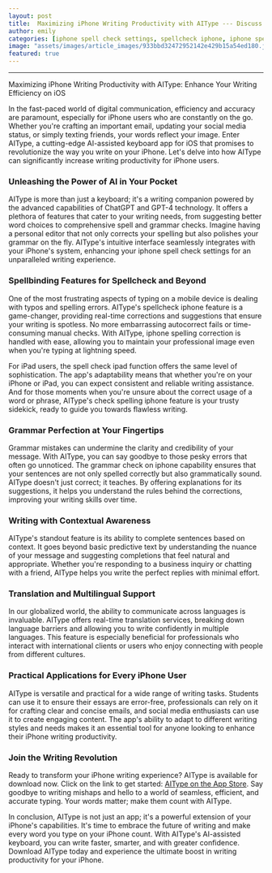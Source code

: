 ```yaml
---
layout: post
title:  Maximizing iPhone Writing Productivity with AIType --- Discuss how AIType can increase writing productivity for iPhone users.
author: emily
categories: [iphone spell check settings, spellcheck iphone, iphone spelling correction, iphone spellcheck, spell check ipad, check spelling iphone, grammar check on iphone]
image: "assets/images/article_images/933bbd32472952142e429b15a54ed180.jpg"
featured: true
---
```


---

Maximizing iPhone Writing Productivity with AIType: Enhance Your Writing Efficiency on iOS

In the fast-paced world of digital communication, efficiency and accuracy are paramount, especially for iPhone users who are constantly on the go. Whether you're crafting an important email, updating your social media status, or simply texting friends, your words reflect your image. Enter AIType, a cutting-edge AI-assisted keyboard app for iOS that promises to revolutionize the way you write on your iPhone. Let's delve into how AIType can significantly increase writing productivity for iPhone users.

### Unleashing the Power of AI in Your Pocket

AIType is more than just a keyboard; it's a writing companion powered by the advanced capabilities of ChatGPT and GPT-4 technology. It offers a plethora of features that cater to your writing needs, from suggesting better word choices to comprehensive spell and grammar checks. Imagine having a personal editor that not only corrects your spelling but also polishes your grammar on the fly. AIType's intuitive interface seamlessly integrates with your iPhone's system, enhancing your iphone spell check settings for an unparalleled writing experience.

### Spellbinding Features for Spellcheck and Beyond

One of the most frustrating aspects of typing on a mobile device is dealing with typos and spelling errors. AIType's spellcheck iphone feature is a game-changer, providing real-time corrections and suggestions that ensure your writing is spotless. No more embarrassing autocorrect fails or time-consuming manual checks. With AIType, iphone spelling correction is handled with ease, allowing you to maintain your professional image even when you're typing at lightning speed.

For iPad users, the spell check ipad function offers the same level of sophistication. The app's adaptability means that whether you're on your iPhone or iPad, you can expect consistent and reliable writing assistance. And for those moments when you're unsure about the correct usage of a word or phrase, AIType's check spelling iphone feature is your trusty sidekick, ready to guide you towards flawless writing.

### Grammar Perfection at Your Fingertips

Grammar mistakes can undermine the clarity and credibility of your message. With AIType, you can say goodbye to those pesky errors that often go unnoticed. The grammar check on iphone capability ensures that your sentences are not only spelled correctly but also grammatically sound. AIType doesn't just correct; it teaches. By offering explanations for its suggestions, it helps you understand the rules behind the corrections, improving your writing skills over time.

### Writing with Contextual Awareness

AIType's standout feature is its ability to complete sentences based on context. It goes beyond basic predictive text by understanding the nuance of your message and suggesting completions that feel natural and appropriate. Whether you're responding to a business inquiry or chatting with a friend, AIType helps you write the perfect replies with minimal effort.

### Translation and Multilingual Support

In our globalized world, the ability to communicate across languages is invaluable. AIType offers real-time translation services, breaking down language barriers and allowing you to write confidently in multiple languages. This feature is especially beneficial for professionals who interact with international clients or users who enjoy connecting with people from different cultures.

### Practical Applications for Every iPhone User

AIType is versatile and practical for a wide range of writing tasks. Students can use it to ensure their essays are error-free, professionals can rely on it for crafting clear and concise emails, and social media enthusiasts can use it to create engaging content. The app's ability to adapt to different writing styles and needs makes it an essential tool for anyone looking to enhance their iPhone writing productivity.

### Join the Writing Revolution

Ready to transform your iPhone writing experience? AIType is available for download now. Click on the link to get started: [AIType on the App Store](https://apps.apple.com/us/app/aitype-grammar-check-keyboard/id6469163944). Say goodbye to writing mishaps and hello to a world of seamless, efficient, and accurate typing. Your words matter; make them count with AIType.

In conclusion, AIType is not just an app; it's a powerful extension of your iPhone's capabilities. It's time to embrace the future of writing and make every word you type on your iPhone count. With AIType's AI-assisted keyboard, you can write faster, smarter, and with greater confidence. Download AIType today and experience the ultimate boost in writing productivity for your iPhone.
